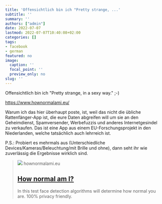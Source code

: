 ```yaml
---
title: 'Offensichtlich bin ich "Pretty strange, ...'
subtitle: ''
summary: ''
authors: ["admin"]
date: 2022-07-07
lastmod: 2022-07-07T10:40:08+02:00
categories: []
tags:
- facebook
- german
featured: no
image:
  caption: ''
  focal_point: ''
  preview_only: no
slug: ''
---
```

Offensichtlich bin ich "Pretty strange, in a sexy way." ;-)

https://www.hownormalami.eu/

Warum ich das hier überhaupt poste, ist, weil das nicht die übliche Rattenfänger-App ist, die eure Daten abgreifen will um sie an den Geheimdienst, Spamversender, Werbefuzzis und anderes Internetgesindel zu verkaufen. Das ist eine App aus einem EU-Forschungsprojekt in den Niederlanden, welche tatsächlich auch lehrreich ist. 

P.S.: Probiert es mehrmals aus (Unterschiedliche Devices/Kameras/Beleuchtung/mit Brille und ohne), dann seht ihr wie zuverlässig die Ergebnisse wirklich sind.
> [![](https://www.hownormalami.eu/images/hownormalami.jpg)](https://www.hownormalami.eu/)
> hownormalami.eu
> ## [How normal am I?](https://www.hownormalami.eu/)
>
>In this test face detection algorithms will determine how normal you are. 100% privacy friendly.


